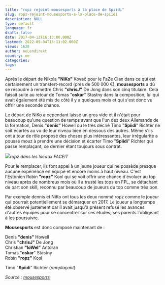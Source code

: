 ```yaml
---
title: "ropz rejoint mousesports à la place de Spiidi"
slug: ropz-rejoint-mousesports-a-la-place-de-spiidi
description: NULL
type: default
language: fr
draft: false
date: 2017-04-12T16:13:00.000Z
lastmod: 2022-05-04T13:11:02.000Z
views: 1628
author: neLendirekt
country: ee
categories:
tags:
---
```

Après le départ de Nikola **"NiKo"** Kovač pour le FaZe Clan dans ce qui est certainement un transfert-record (près de 500 000 €), **mousesports** a dû se résoudre à remettre Chris **"chrisJ"** De Jong dans son cinq titulaire. Cela faisait suite au retour de Tomas "**oskar**" Stastny dans la composition, lui qui avait également été mis de côté il y a quelques mois et qui s'est donc vu offrir une seconde chance.

Le départ de NiKo a cependant laissé un gros vide et il n'était pour beaucoup qu'une question de temps avant que l'un des deux Allemands de la formation, Denis **"denis"** Howell ou le très décrié Timo "**Spiidi**" Richter ne soit écartés au vu de leur niveau bien en dessous des autres. Même s'ils ont à tour de rôle proposé des choses plus intéressantes, leur irrégularité a poussé mouz à prendre une décision et écarter Timo "**Spiidi**" Richter qui passe remplaçant, ce dernier étant toujours sous contrat.

![](/storage/images/58ecfac8d985e_c8be4dkwaau9xf6jpg.jpg)_ropz dans les locaux FACEIT_

Pour le remplacer, ils font appel à un jeune joueur qui ne possède presque aucune expérience en équipe et encore moins à haut niveau. C'est l'Estonien Robin **"ropz"** Kool qui se voit offrir une chance d'évoluer au top niveau après de nombreux mois où il a trusté les tops en FPL, se détachant de part son skill, reconnu par beaucoup de joueurs du top comme très bon.

Par exemple dennis et NiKo ont tous les deux nommé ropz comme le joueur qui pourrait potentiellement se démarquer en 2017\. Le joueur a longtemps été observé justement car il avait jusqu'à présent refusé les avances d'autres équipes pour se concentrer sur ses études, ses parents l'obligeant à les poursuivre.

**Mousesports** est donc composé maintenant de :

Denis **"denis"** Howell  
Chris **"chrisJ"** De Jong  
Christian **"loWel"** Antoran  
Tomas "**oskar**" Stastny  
Robin **"ropz"** Kool

Timo "**Spiidi**" Richter (_remplaçant_)

_Source : [mousesports](http://www.mousesports.com/stories/mouz-adds-ropz)_
